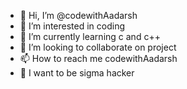 - 👋 Hi, I’m @codewithAadarsh
- 👀 I’m interested in coding 
- 🌱 I’m currently learning c and c++
- 💞️ I’m looking to collaborate on project 
- 📫 How to reach me codewithAadarsh
- 👾 I want to be sigma hacker 
<!---
codewithAadarsh/codewithAadarsh is a ✨ special ✨ repository because its `README.md` (this file) appears on your GitHub profile.
You can click the Preview link to take a look at your changes.
--->
